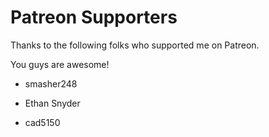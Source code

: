 # Patreon Supporters

Thanks to the following folks who supported me on Patreon.

You guys are awesome!

- smasher248

- Ethan Snyder

- cad5150
